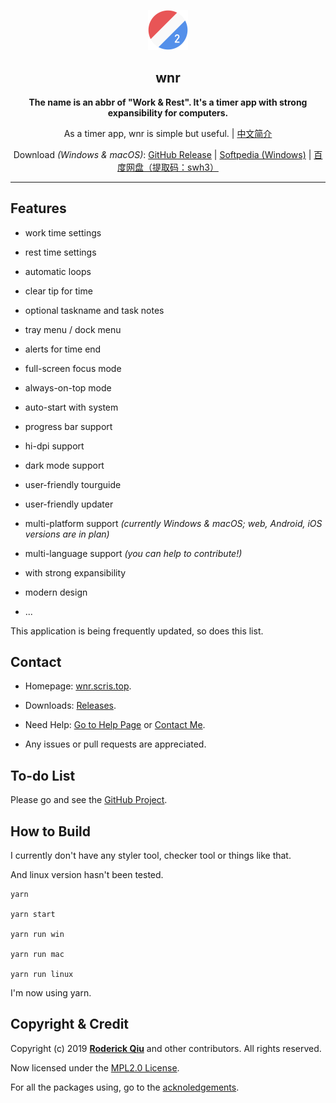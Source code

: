 <p align="center"><img src="https://raw.githubusercontent.com/RoderickQiu/wnr/master/res/icons/wnrIcon.png"
        width="64px" /></p>

<h2 align="center">wnr</h2>

<p align="center">
    <b>The name is an abbr of "Work & Rest". It's a timer app with strong expansibility for computers.</b>
</p>

<p align="center">
    As a timer app, wnr is simple but useful. | <a href="https://scris.top/wnr/">中文简介</a>
</p>

<p align="center">
    Download <i>(Windows & macOS)</i>: <a href="https://github.com/RoderickQiu/wnr/releases">GitHub Release</a> | <a
        href="https://www.softpedia.com/get/Desktop-Enhancements/Clocks-Time-Management/wnr.shtml">Softpedia
        (Windows)</a> | <a href="https://pan.baidu.com/s/1PDpnEkf-zKQKQIhUTO0ubQ">百度网盘（提取码：swh3）</a>
</p>

---

## Features

- work time settings

- rest time settings

- automatic loops

- clear tip for time

- optional taskname and task notes

- tray menu / dock menu

- alerts for time end

- full-screen focus mode

- always-on-top mode

- auto-start with system

- progress bar support

- hi-dpi support

- dark mode support

- user-friendly tourguide

- user-friendly updater

- multi-platform support *(currently Windows & macOS; web, Android, iOS versions are in plan)*

- multi-language support *(you can help to contribute!)*

- with strong expansibility

- modern design

- ...

This application is being frequently updated, so does this list.

## Contact

- Homepage: [wnr.scris.top](https://wnr.scris.top/).

- Downloads: [Releases](https://github.com/RoderickQiu/wnr/releases/).

- Need Help: [Go to Help Page](https://wnr.scris.top/help.html) or [Contact Me](https://roderickqiu.scris.top/).

- Any issues or pull requests are appreciated.

## To-do List

Please go and see the [GitHub Project](https://github.com/RoderickQiu/wnr/projects/1).

## How to Build

I currently don't have any styler tool, checker tool or things like that.

And linux version hasn't been tested.

```shell
yarn

yarn start

yarn run win

yarn run mac

yarn run linux
```

I'm now using yarn.

## Copyright & Credit

Copyright (c) 2019 **[Roderick Qiu](https://roderickqiu.scris.top)** and other contributors. All rights reserved.

Now licensed under the [MPL2.0 License](https://github.com/RoderickQiu/wnr/blob/master/LICENSE).

For all the packages using, go to the [acknoledgements](https://wnr.scris.top/acknoledgements.html).
